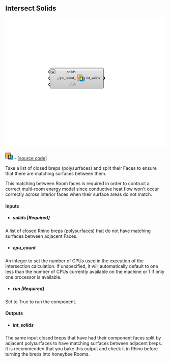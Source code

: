 ## Intersect Solids

![](../../images/components/Intersect_Solids.png)

![](../../images/icons/Intersect_Solids.png) - [[source code]](https://github.com/ladybug-tools/honeybee-grasshopper-core/blob/master/honeybee_grasshopper_core/src//HB%20Intersect%20Solids.py)


Take a list of closed breps (polysurfaces) and split their Faces to ensure that there are matching surfaces between them. 

This matching between Room faces is required in order to contruct a correct multi-room energy model since conductive heat flow won't occur correctly across interior faces when their surface areas do not match. 



#### Inputs
* ##### solids [Required]
A list of closed Rhino breps (polysurfaces) that do not have matching surfaces between adjacent Faces. 
* ##### cpu_count 
An integer to set the number of CPUs used in the execution of the intersection calculation. If unspecified, it will automatically default to one less than the number of CPUs currently available on the machine or 1 if only one processor is available. 
* ##### run [Required]
Set to True to run the component. 

#### Outputs
* ##### int_solids
The same input closed breps that have had their component faces split by adjacent polysurfaces to have matching surfaces between adjacent breps.  It is recommended that you bake this output and check it in Rhino before turning the breps into honeybee Rooms. 